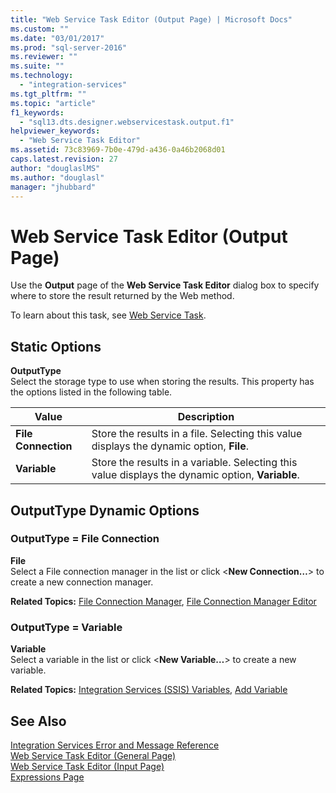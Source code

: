 ```yaml
---
title: "Web Service Task Editor (Output Page) | Microsoft Docs"
ms.custom: ""
ms.date: "03/01/2017"
ms.prod: "sql-server-2016"
ms.reviewer: ""
ms.suite: ""
ms.technology: 
  - "integration-services"
ms.tgt_pltfrm: ""
ms.topic: "article"
f1_keywords: 
  - "sql13.dts.designer.webservicestask.output.f1"
helpviewer_keywords: 
  - "Web Service Task Editor"
ms.assetid: 73c83969-7b0e-479d-a436-0a46b2068d01
caps.latest.revision: 27
author: "douglaslMS"
ms.author: "douglasl"
manager: "jhubbard"
---
```

# Web Service Task Editor (Output Page)
  Use the **Output** page of the **Web Service Task Editor** dialog box to specify where to store the result returned by the Web method.  
  
 To learn about this task, see [Web Service Task](../../integration-services/control-flow/web-service-task.md).  
  
## Static Options  
 **OutputType**  
 Select the storage type to use when storing the results. This property has the options listed in the following table.  
  
|Value|Description|  
|-----------|-----------------|  
|**File Connection**|Store the results in a file. Selecting this value displays the dynamic option, **File**.|  
|**Variable**|Store the results in a variable. Selecting this value displays the dynamic option, **Variable**.|  
  
## OutputType Dynamic Options  
  
### OutputType = File Connection  
 **File**  
 Select a File connection manager in the list or click \<**New Connection…**> to create a new connection manager.  
  
 **Related Topics:** [File Connection Manager](../../integration-services/connection-manager/file-connection-manager.md), [File Connection Manager Editor](../../integration-services/connection-manager/file-connection-manager-editor.md)  
  
### OutputType = Variable  
 **Variable**  
 Select a variable in the list or click \<**New Variable…**> to create a new variable.  
  
 **Related Topics:**  [Integration Services &#40;SSIS&#41; Variables](../../integration-services/integration-services-ssis-variables.md), [Add Variable](http://msdn.microsoft.com/library/d09b5d31-433f-4f7c-8c68-9df3a97785d5)  
  
## See Also  
 [Integration Services Error and Message Reference](../../integration-services/integration-services-error-and-message-reference.md)   
 [Web Service Task Editor &#40;General Page&#41;](../../integration-services/control-flow/web-service-task-editor-general-page.md)   
 [Web Service Task Editor &#40;Input Page&#41;](../../integration-services/control-flow/web-service-task-editor-input-page.md)   
 [Expressions Page](../../integration-services/expressions/expressions-page.md)  
  
  